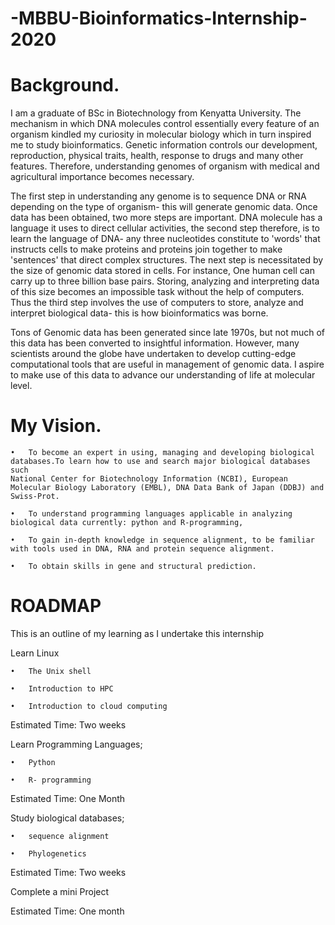 # -MBBU-Bioinformatics-Internship-2020


# Background.

I am a graduate of BSc in Biotechnology from Kenyatta University. The mechanism in which DNA molecules control essentially every feature of an organism kindled my curiosity in molecular biology which in turn inspired me to study bioinformatics. Genetic information controls our development, reproduction, physical traits, health, response to drugs and many other features. Therefore, understanding genomes of organism with medical and agricultural importance becomes necessary. 

The first step in understanding any genome is to sequence DNA or RNA depending on the type of organism- this will generate genomic data. Once data has been obtained, two more steps are important. DNA molecule has a language it uses to direct cellular activities, the second step therefore, is to learn the language of DNA- any three nucleotides constitute to 'words' that instructs cells to make proteins and proteins join together to make 'sentences' that direct complex structures. The next step is necessitated by the size of genomic data stored in cells. For instance, One human cell can carry up to three billion base pairs. Storing, analyzing and interpreting data of this size becomes an impossible task without the help of computers. Thus the third  step involves the use of computers to store, analyze and interpret biological data- this is how bioinformatics was borne. 

Tons of Genomic data has been generated since late 1970s, but not much of this data has been converted to insightful information. However, many scientists around the globe have undertaken to develop cutting-edge computational tools that are useful in management of genomic data. I aspire to make use of this data to advance our understanding of life at molecular level. 


# My Vision.

    •	To become an expert in using, managing and developing biological databases.To learn how to use and search major biological databases such 
    National Center for Biotechnology Information (NCBI), European Molecular Biology Laboratory (EMBL), DNA Data Bank of Japan (DDBJ) and Swiss-Prot.

    •	To understand programming languages applicable in analyzing biological data currently: python and R-programming, 

    •	To gain in-depth knowledge in sequence alignment, to be familiar with tools used in DNA, RNA and protein sequence alignment.

    •	To obtain skills in gene and structural prediction.

# ROADMAP

This is an outline of my learning as I undertake this internship

Learn Linux

    •	The Unix shell

    •	Introduction to HPC

    •	Introduction to cloud computing

Estimated Time: Two weeks


Learn Programming Languages;

    •	Python

    •	R- programming

Estimated Time: One Month

Study biological databases;

    •	sequence alignment

    •	Phylogenetics

Estimated Time: Two weeks


Complete a mini Project

Estimated Time: One month
